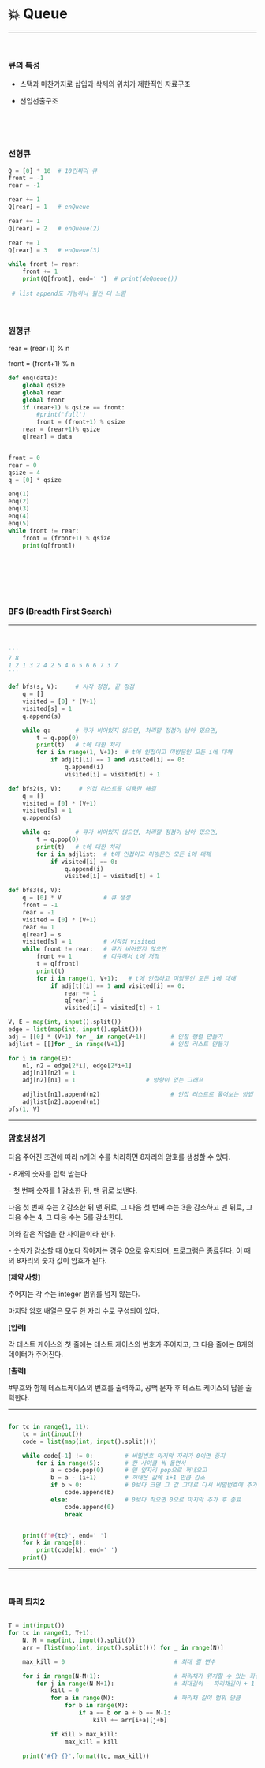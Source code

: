 # :boom: Queue

---

​									

### 큐의 특성

- 스택과 마찬가지로 삽입과 삭제의 위치가 제한적인 자료구조

- 선입선출구조

  ​								

​											

### 선형큐

```python
Q = [0] * 10  # 10칸짜리 큐
front = -1
rear = -1

rear += 1
Q[rear] = 1   # enQueue

rear += 1 
Q[rear] = 2   # enQueue(2)

rear += 1
Q[rear] = 3   # enQueue(3)

while front != rear:
    front += 1
    print(Q[front], end=' ')  # print(deQueue())
    
 # list append도 가능하나 훨씬 더 느림
```

​																																										

### 원형큐

rear = (rear+1) % n

front = (front+1) % n

```python
def enq(data):
    global qsize
    global rear
    global front
    if (rear+1) % qsize == front:
        #print('full')
        front = (front+1) % qsize
    rear = (rear+1)% qsize
    q[rear] = data


front = 0
rear = 0
qsize = 4
q = [0] * qsize

enq(1)
enq(2)
enq(3)
enq(4)
enq(5)
while front != rear:
    front = (front+1) % qsize
    print(q[front])
```

​																							

​																											

​																							

### BFS (Breadth First Search)

---

​																	

```python
'''
7 8
1 2 1 3 2 4 2 5 4 6 5 6 6 7 3 7
'''

def bfs(s, V):     # 시작 정점, 끝 정점
    q = []
    visited = [0] * (V+1)
    visited[s] = 1
    q.append(s)

    while q:       # 큐가 비어있지 않으면, 처리할 정점이 남아 있으면,
        t = q.pop(0)
        print(t)   # t에 대한 처리
        for i in range(1, V+1):  # t에 인접이고 미방문인 모든 i에 대해
            if adj[t][i] == 1 and visited[i] == 0:
                q.append(i)
                visited[i] = visited[t] + 1

def bfs2(s, V):     # 인접 리스트를 이용한 해결
    q = []
    visited = [0] * (V+1)
    visited[s] = 1
    q.append(s)

    while q:       # 큐가 비어있지 않으면, 처리할 정점이 남아 있으면,
        t = q.pop(0)
        print(t)   # t에 대한 처리
        for i in adjlist:  # t에 인접이고 미방문인 모든 i에 대해
            if visited[i] == 0:
                q.append(i)
                visited[i] = visited[t] + 1

def bfs3(s, V):
    q = [0] * V            # 큐 생성
    front = -1
    rear = -1
    visited = [0] * (V+1)
    rear += 1
    q[rear] = s
    visited[s] = 1         # 시작점 visited
    while front != rear:   # 큐가 비어있지 않으면
        front += 1         # 디큐해서 t에 저장
        t = q[front]
        print(t)
        for i in range(1, V+1):   # t에 인접하고 미방문인 모든 i에 대해
            if adj[t][i] == 1 and visited[i] == 0:
                rear += 1
                q[rear] = i
                visited[i] = visited[t] + 1

V, E = map(int, input().split())
edge = list(map(int, input().split()))
adj = [[0] * (V+1) for _ in range(V+1)]       # 인접 행렬 만들기
adjlist = [[]for _ in range(V+1)]             # 인접 리스트 만들기

for i in range(E):
    n1, n2 = edge[2*i], edge[2*i+1]
    adj[n1][n2] = 1
    adj[n2][n1] = 1                    # 방향이 없는 그래프

    adjlist[n1].append(n2)                    # 인접 리스트로 풀어보는 방법  ni 정점일 때 인접인애들 리스트
    adjlist[n2].append(n1)
bfs(1, V)
```

---



### 암호생성기



다음 주어진 조건에 따라 n개의 수를 처리하면 8자리의 암호를 생성할 수 있다.

\- 8개의 숫자를 입력 받는다.

\- 첫 번째 숫자를 1 감소한 뒤, 맨 뒤로 보낸다. 

다음 첫 번째 수는 2 감소한 뒤 맨 뒤로, 그 다음 첫 번째 수는 3을 감소하고 맨 뒤로, 그 다음 수는 4, 그 다음 수는 5를 감소한다.

이와 같은 작업을 한 사이클이라 한다.

\- 숫자가 감소할 때 0보다 작아지는 경우 0으로 유지되며, 프로그램은 종료된다. 이 때의 8자리의 숫자 값이 암호가 된다.



**[제약 사항]**

주어지는 각 수는 integer 범위를 넘지 않는다.

마지막 암호 배열은 모두 한 자리 수로 구성되어 있다.
 
**[입력]**

각 테스트 케이스의 첫 줄에는 테스트 케이스의 번호가 주어지고, 그 다음 줄에는 8개의 데이터가 주어진다.
 
**[출력]**

\#부호와 함께 테스트케이스의 번호를 출력하고, 공백 문자 후 테스트 케이스의 답을 출력한다.

---

```python

for tc in range(1, 11):
    tc = int(input())
    code = list(map(int, input().split()))

    while code[-1] != 0:         # 비밀번호 마지막 자리가 0이면 중지
        for i in range(5):       # 한 사이클 씩 돌면서
            a = code.pop(0)      # 맨 앞자리 pop으로 꺼내오고
            b = a - (i+1)        # 꺼내온 값에 i+1 만큼 감소
            if b > 0:            # 0보다 크면 그 값 그대로 다시 비밀번호에 추가
                code.append(b)
            else:                # 0보다 작으면 0으로 마지막 추가 후 종료
                code.append(0)
                break


    print(f'#{tc}', end=' ')
    for k in range(8):
        print(code[k], end=' ')
    print()

```



---

​				

### 파리 퇴치2



```python

T = int(input())
for tc in range(1, T+1):
    N, M = map(int, input().split())
    arr = [list(map(int, input().split())) for _ in range(N)]

    max_kill = 0                               # 최대 킬 변수

    for i in range(N-M+1):                     # 파리채가 위치할 수 있는 좌상단의 위치 범위
        for j in range(N-M+1):                 # 최대길이 - 파리채길이 + 1
            kill = 0
            for a in range(M):                 # 파리채 길이 범위 만큼
                for b in range(M):
                    if a == b or a + b == M-1:
                        kill += arr[i+a][j+b]

            if kill > max_kill:
                max_kill = kill

    print('#{} {}'.format(tc, max_kill))
```

